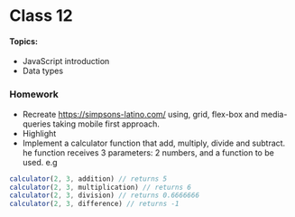 # Class 12

#### Topics: 
- JavaScript introduction
- Data types


### Homework
- Recreate https://simpsons-latino.com/ using, grid, flex-box and media-queries 
taking mobile first approach.
- Highlight
- Implement a calculator function that add, multiply, divide and subtract. 
he function receives 3 parameters: 
 2 numbers, and a function to be used. e.g
 ```javascript
calculator(2, 3, addition) // returns 5
calculator(2, 3, multiplication) // returns 6
calculator(2, 3, division) // returns 0.6666666
calculator(2, 3, difference) // returns -1
```
 
 



